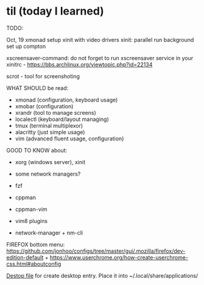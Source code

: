 # til (today I learned)


TODO:

Oct, 19
xmonad setup
xinit with video drivers
xinit: parallel run
background set up
compton

xscreensaver-command: do not forget to run xscreensaver service in your xinitrc - https://bbs.archlinux.org/viewtopic.php?id=22134

scrot - tool for screenshoting


WHAT SHOULD be read:

* xmonad (configuration, keyboard usage)
* xmobar (configuration)
* xrandr (tool to manage screens)
* localectl (keyboard/layout managing)
* tmux (terminal multiplexor)
* alacritty (just simple usage)
* vim (advanced fluent usage, configuration)

GOOD TO KNOW about:
* xorg (windows server), xinit
* some network managers?


* fzf
* cppman
* cppman-vim
* vim8 plugins
* network-manager + nm-cli


FIREFOX bottom menu:
https://github.com/jonhoo/configs/tree/master/gui/.mozilla/firefox/dev-edition-default
+
https://www.userchrome.org/how-create-userchrome-css.html#aboutconfig

[Destop file](firefox.destop) for create desktop entry.
Place it into ~/.local/share/applications/
